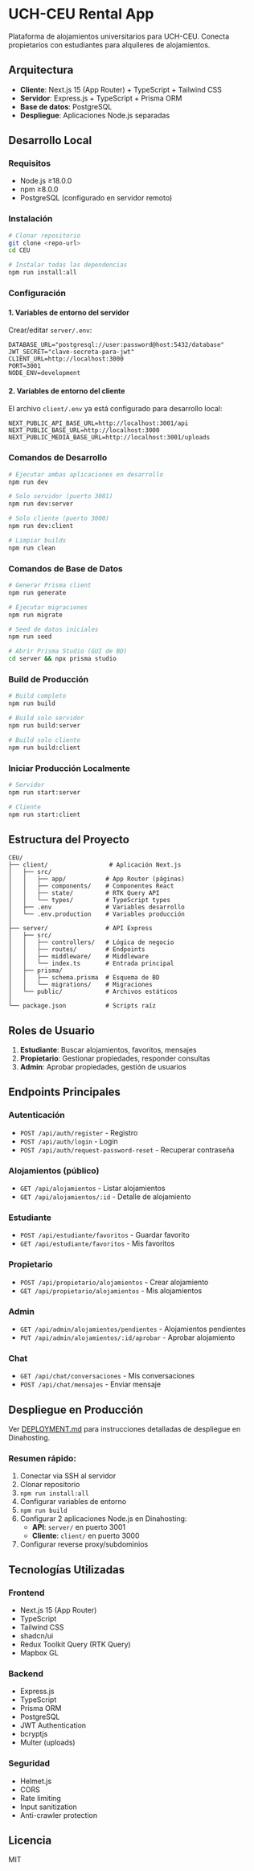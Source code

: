 # UCH-CEU Rental App

Plataforma de alojamientos universitarios para UCH-CEU. Conecta propietarios con estudiantes para alquileres de alojamientos.

## Arquitectura

- **Cliente**: Next.js 15 (App Router) + TypeScript + Tailwind CSS
- **Servidor**: Express.js + TypeScript + Prisma ORM
- **Base de datos**: PostgreSQL
- **Despliegue**: Aplicaciones Node.js separadas

## Desarrollo Local

### Requisitos

- Node.js ≥18.0.0
- npm ≥8.0.0
- PostgreSQL (configurado en servidor remoto)

### Instalación

```bash
# Clonar repositorio
git clone <repo-url>
cd CEU

# Instalar todas las dependencias
npm run install:all
```

### Configuración

#### 1. Variables de entorno del servidor

Crear/editar `server/.env`:

```env
DATABASE_URL="postgresql://user:password@host:5432/database"
JWT_SECRET="clave-secreta-para-jwt"
CLIENT_URL=http://localhost:3000
PORT=3001
NODE_ENV=development
```

#### 2. Variables de entorno del cliente

El archivo `client/.env` ya está configurado para desarrollo local:

```env
NEXT_PUBLIC_API_BASE_URL=http://localhost:3001/api
NEXT_PUBLIC_BASE_URL=http://localhost:3000
NEXT_PUBLIC_MEDIA_BASE_URL=http://localhost:3001/uploads
```

### Comandos de Desarrollo

```bash
# Ejecutar ambas aplicaciones en desarrollo
npm run dev

# Solo servidor (puerto 3001)
npm run dev:server

# Solo cliente (puerto 3000)
npm run dev:client

# Limpiar builds
npm run clean
```

### Comandos de Base de Datos

```bash
# Generar Prisma client
npm run generate

# Ejecutar migraciones
npm run migrate

# Seed de datos iniciales
npm run seed

# Abrir Prisma Studio (GUI de BD)
cd server && npx prisma studio
```

### Build de Producción

```bash
# Build completo
npm run build

# Build solo servidor
npm run build:server

# Build solo cliente
npm run build:client
```

### Iniciar Producción Localmente

```bash
# Servidor
npm run start:server

# Cliente
npm run start:client
```

## Estructura del Proyecto

```
CEU/
├── client/                 # Aplicación Next.js
│   ├── src/
│   │   ├── app/           # App Router (páginas)
│   │   ├── components/    # Componentes React
│   │   ├── state/         # RTK Query API
│   │   └── types/         # TypeScript types
│   ├── .env               # Variables desarrollo
│   └── .env.production    # Variables producción
│
├── server/                # API Express
│   ├── src/
│   │   ├── controllers/   # Lógica de negocio
│   │   ├── routes/        # Endpoints
│   │   ├── middleware/    # Middleware
│   │   └── index.ts       # Entrada principal
│   ├── prisma/
│   │   ├── schema.prisma  # Esquema de BD
│   │   └── migrations/    # Migraciones
│   └── public/            # Archivos estáticos
│
└── package.json           # Scripts raíz
```

## Roles de Usuario

1. **Estudiante**: Buscar alojamientos, favoritos, mensajes
2. **Propietario**: Gestionar propiedades, responder consultas
3. **Admin**: Aprobar propiedades, gestión de usuarios

## Endpoints Principales

### Autenticación
- `POST /api/auth/register` - Registro
- `POST /api/auth/login` - Login
- `POST /api/auth/request-password-reset` - Recuperar contraseña

### Alojamientos (público)
- `GET /api/alojamientos` - Listar alojamientos
- `GET /api/alojamientos/:id` - Detalle de alojamiento

### Estudiante
- `POST /api/estudiante/favoritos` - Guardar favorito
- `GET /api/estudiante/favoritos` - Mis favoritos

### Propietario
- `POST /api/propietario/alojamientos` - Crear alojamiento
- `GET /api/propietario/alojamientos` - Mis alojamientos

### Admin
- `GET /api/admin/alojamientos/pendientes` - Alojamientos pendientes
- `PUT /api/admin/alojamientos/:id/aprobar` - Aprobar alojamiento

### Chat
- `GET /api/chat/conversaciones` - Mis conversaciones
- `POST /api/chat/mensajes` - Enviar mensaje

## Despliegue en Producción

Ver [DEPLOYMENT.md](./DEPLOYMENT.md) para instrucciones detalladas de despliegue en Dinahosting.

### Resumen rápido:

1. Conectar via SSH al servidor
2. Clonar repositorio
3. `npm run install:all`
4. Configurar variables de entorno
5. `npm run build`
6. Configurar 2 aplicaciones Node.js en Dinahosting:
   - **API**: `server/` en puerto 3001
   - **Cliente**: `client/` en puerto 3000
7. Configurar reverse proxy/subdominios

## Tecnologías Utilizadas

### Frontend
- Next.js 15 (App Router)
- TypeScript
- Tailwind CSS
- shadcn/ui
- Redux Toolkit Query (RTK Query)
- Mapbox GL

### Backend
- Express.js
- TypeScript
- Prisma ORM
- PostgreSQL
- JWT Authentication
- bcryptjs
- Multer (uploads)

### Seguridad
- Helmet.js
- CORS
- Rate limiting
- Input sanitization
- Anti-crawler protection

## Licencia

MIT
